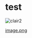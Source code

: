 # test
![clair2](https://github.com/suharshxavier/test/assets/111540395/82f77f29-a440-4884-a465-e349648eef1d)


 [image.png](https://timkahlke.github.io/LongRead_tutorials/figures/QC_F_1.png)
